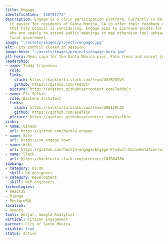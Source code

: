 ```yaml
---
title: Engage
identification: '138791772'
description: Engage is a civic participation platform. Currently in beta, Engage makes
  it easier for residents of Santa Monica, CA to offer their feedback on policy issues
  that City Council is considering. Engage aims to increase access for community stakeholders
  who are unable to attend public meetings or may otherwise feel unheard by their
  local government.
image: "./assets/images/projects/engage.jpg"
alt: City council closed in session.
image-hero: "./assets/images/projects/engage-hero.jpg"
alt-hero: Neon sign for the Santa Monica pier. Palm trees and sunset in the background.
leadership:
- name: Teddy Cripeneau
  role: 
  links:
    slack: https://hackforla.slack.com/team/UAYBYQVV3
    github: https://github.com/TeddyCr
  picture: https://avatars.githubusercontent.com/TeddyCr
- name: Eli Selkin
  role: Backend Architect
  links:
    slack: https://hackforla.slack.com/team/U0611PL2D
    github: https://github.com/eselkin
  picture: https://avatars.githubusercontent.com/eselkin
links:
- name: GitHub
  url: https://github.com/hackla-engage
- name: Site
  url: https://sm.engage.town
- name: Wiki
  url: https://github.com/hackla-engage/Engage-Product-Documentation/wiki
- name: Slack
  url: https://hackforla.slack.com/archives/C6JBH478W
looking:
- category: UI/UX
  skill: UX designers
- category: Development
  skill: NLP engineers
technologies:
- ReactJS
- Django
- PostgreSQL
location:
- Remote
tools: Hotjar, Google Analytics
vertical: Citizen Engagement
partner: City of Santa Monica
visible: true
status: Active
---
```


